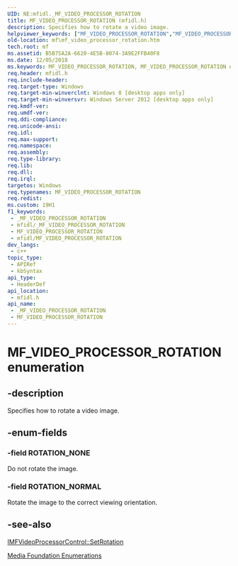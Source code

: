 ```yaml
---
UID: NE:mfidl._MF_VIDEO_PROCESSOR_ROTATION
title: MF_VIDEO_PROCESSOR_ROTATION (mfidl.h)
description: Specifies how to rotate a video image.
helpviewer_keywords: ["MF_VIDEO_PROCESSOR_ROTATION","MF_VIDEO_PROCESSOR_ROTATION enumeration [Media Foundation]","ROTATION_NONE","ROTATION_NORMAL","mf.mf_video_processor_rotation","mfidl/MF_VIDEO_PROCESSOR_ROTATION","mfidl/ROTATION_NONE","mfidl/ROTATION_NORMAL"]
old-location: mf\mf_video_processor_rotation.htm
tech.root: mf
ms.assetid: B5B75A2A-6620-4E5B-8074-3A9E2FFB40F8
ms.date: 12/05/2018
ms.keywords: MF_VIDEO_PROCESSOR_ROTATION, MF_VIDEO_PROCESSOR_ROTATION enumeration [Media Foundation], ROTATION_NONE, ROTATION_NORMAL, mf.mf_video_processor_rotation, mfidl/MF_VIDEO_PROCESSOR_ROTATION, mfidl/ROTATION_NONE, mfidl/ROTATION_NORMAL
req.header: mfidl.h
req.include-header: 
req.target-type: Windows
req.target-min-winverclnt: Windows 8 [desktop apps only]
req.target-min-winversvr: Windows Server 2012 [desktop apps only]
req.kmdf-ver: 
req.umdf-ver: 
req.ddi-compliance: 
req.unicode-ansi: 
req.idl: 
req.max-support: 
req.namespace: 
req.assembly: 
req.type-library: 
req.lib: 
req.dll: 
req.irql: 
targetos: Windows
req.typenames: MF_VIDEO_PROCESSOR_ROTATION
req.redist: 
ms.custom: 19H1
f1_keywords:
 - _MF_VIDEO_PROCESSOR_ROTATION
 - mfidl/_MF_VIDEO_PROCESSOR_ROTATION
 - MF_VIDEO_PROCESSOR_ROTATION
 - mfidl/MF_VIDEO_PROCESSOR_ROTATION
dev_langs:
 - c++
topic_type:
 - APIRef
 - kbSyntax
api_type:
 - HeaderDef
api_location:
 - mfidl.h
api_name:
 - _MF_VIDEO_PROCESSOR_ROTATION
 - MF_VIDEO_PROCESSOR_ROTATION
---
```


# MF_VIDEO_PROCESSOR_ROTATION enumeration


## -description

Specifies how to rotate a video image.

## -enum-fields

### -field ROTATION_NONE

Do not rotate the image.

### -field ROTATION_NORMAL

Rotate the image to the correct viewing orientation.

## -see-also

<a href="/windows/desktop/api/mfidl/nf-mfidl-imfvideoprocessorcontrol-setrotation">IMFVideoProcessorControl::SetRotation</a>



<a href="/windows/desktop/medfound/media-foundation-enumerations">Media Foundation Enumerations</a>

